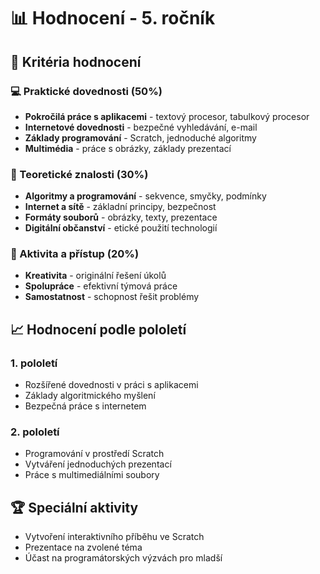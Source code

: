 # 📊 Hodnocení - 5. ročník

## 🎯 Kritéria hodnocení

### 💻 Praktické dovednosti (50%)
- **Pokročilá práce s aplikacemi** - textový procesor, tabulkový procesor
- **Internetové dovednosti** - bezpečné vyhledávání, e-mail
- **Základy programování** - Scratch, jednoduché algoritmy
- **Multimédia** - práce s obrázky, základy prezentací

### 🧠 Teoretické znalosti (30%)
- **Algoritmy a programování** - sekvence, smyčky, podmínky
- **Internet a sítě** - základní principy, bezpečnost
- **Formáty souborů** - obrázky, texty, prezentace
- **Digitální občanství** - etické použití technologií

### 🤝 Aktivita a přístup (20%)
- **Kreativita** - originální řešení úkolů
- **Spolupráce** - efektivní týmová práce
- **Samostatnost** - schopnost řešit problémy

## 📈 Hodnocení podle pololetí

### 1. pololetí
- Rozšířené dovednosti v práci s aplikacemi
- Základy algoritmického myšlení
- Bezpečná práce s internetem

### 2. pololetí
- Programování v prostředí Scratch
- Vytváření jednoduchých prezentací
- Práce s multimediálními soubory

## 🏆 Speciální aktivity
- Vytvoření interaktivního příběhu ve Scratch
- Prezentace na zvolené téma
- Účast na programátorských výzvách pro mladší
